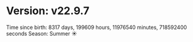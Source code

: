 # Version: v22.9.7
Time since birth: 8317 days, 199609 hours, 11976540 minutes, 718592400 seconds
Season: Summer ☀️

